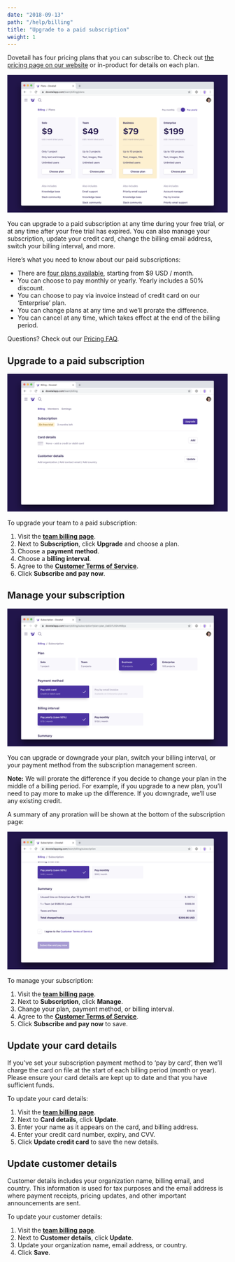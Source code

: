 ```yaml
---
date: "2018-09-13"
path: "/help/billing"
title: "Upgrade to a paid subscription"
weight: 1
---
```


Dovetail has four pricing plans that you can subscribe to. Check out [the pricing page on our website](https://dovetailapp.com/pricing) or in-product for details on each plan.

![Screenshot showing the four pricing plans in-product](./plans.png)

You can upgrade to a paid subscription at any time during your free trial, or at any time after your free trial has expired. You can also manage your subscription, update your credit card, change the billing email address, switch your billing interval, and more.

Here’s what you need to know about our paid subscriptions:

- There are [four plans available](https://dovetailapp.com/pricing), starting from $9 USD / month.
- You can choose to pay monthly or yearly. Yearly includes a 50% discount.
- You can choose to pay via invoice instead of credit card on our ‘Enterprise’ plan.
- You can change plans at any time and we’ll prorate the difference.
- You can cancel at any time, which takes effect at the end of the billing period.

Questions? Check out our [Pricing FAQ](https://dovetailapp.com/pricing).

## Upgrade to a paid subscription

![Screenshot showing the billing page during the free trial](./trial.png)

To upgrade your team to a paid subscription:

1.  Visit the **[team billing page](/team/billing)**.
1.  Next to **Subscription**, click **Upgrade** and choose a plan.
1.  Choose a **payment method**.
1.  Choose a **billing interval**.
1.  Agree to the **[Customer Terms of Service](https://dovetailapp.com/legal/customer-terms)**.
1.  Click **Subscribe and pay now**.

## Manage your subscription

![Screenshot showing the subscription page with options](./subscription.png)

You can upgrade or downgrade your plan, switch your billing interval, or your payment method from the subscription management screen.

**Note:** We will prorate the difference if you decide to change your plan in the middle of a billing period. For example, if you upgrade to a new plan, you’ll need to pay more to make up the difference. If you downgrade, we’ll use any existing credit.

A summary of any proration will be shown at the bottom of the subscription page:

![Screenshot showing the subscription summary with proration](./summary.png)

To manage your subscription:

1.  Visit the **[team billing page](/team/billing)**.
1.  Next to **Subscription**, click **Manage**.
1.  Change your plan, payment method, or billing interval.
1.  Agree to the **[Customer Terms of Service](https://dovetailapp.com/legal/customer-terms)**.
1.  Click **Subscribe and pay now** to save.

## Update your card details

If you’ve set your subscription payment method to ‘pay by card’, then we’ll charge the card on file at the start of each billing period (month or year). Please ensure your card details are kept up to date and that you have sufficient funds.

To update your card details:

1.  Visit the **[team billing page](/team/billing)**.
1.  Next to **Card details**, click **Update**.
1.  Enter your name as it appears on the card, and billing address.
1.  Enter your credit card number, expiry, and CVV.
1.  Click **Update credit card** to save the new details.

## Update customer details

Customer details includes your organization name, billing email, and country. This information is used for tax purposes and the email address is where payment receipts, pricing updates, and other important announcements are sent.

To update your customer details:

1.  Visit the **[team billing page](/team/billing)**.
1.  Next to **Customer details**, click **Update**.
1.  Update your organization name, email address, or country.
1.  Click **Save**.
